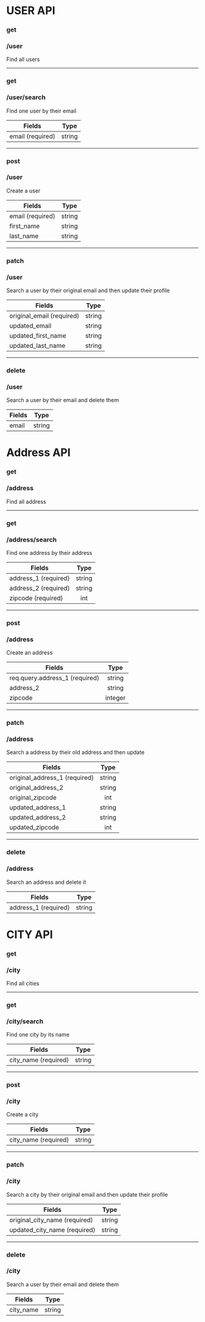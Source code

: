 # USER API

### get
### /user

Find all users

-----

### get
### /user/search
Find one user by their email

| Fields  | Type   | 
| --------|:------:| 
| email (required)  | string | 

-----

### post
### /user
Create a user

| Fields  | Type   | 
| --------|:------:| 
| email (required)  | string | 
| first_name   | string | 
| last_name   | string | 

-----

### patch
### /user
Search a user by their original email and then update their profile

| Fields  | Type   | 
| --------|:------:| 
| original_email (required)  | string | 
| updated_email   | string | 
| updated_first_name   | string | 
| updated_last_name   | string | 

-----

### delete
### /user
Search a user by their email and delete them

| Fields  | Type   | 
| --------|:------:| 
| email   | string | 

# Address API

### get
### /address

Find all address

-----

### get
### /address/search
Find one address by their address

| Fields  | Type   | 
| --------|:------:| 
| address_1 (required)  | string | 
| address_2 (required)  | string | 
| zipcode (required)  | int | 

-----

### post
### /address
Create an address

| Fields  | Type   | 
| --------|:------:| 
| req.query.address_1 (required)  | string | 
| address_2   | string | 
| zipcode   | integer | 

-----

### patch
### /address
Search a address by their old address and then update 

| Fields  | Type   | 
| --------|:------:| 
| original_address_1 (required)  | string | 
| original_address_2 | string | 
| original_zipcode  | int | 
| updated_address_1   | string | 
| updated_address_2   | string | 
| updated_zipcode   | int | 

-----

### delete
### /address
Search an address and delete it

| Fields  | Type   | 
| --------|:------:| 
| address_1 (required)  | string | 

# CITY API

### get
### /city

Find all cities

-----

### get
### /city/search
Find one city by its name

| Fields  | Type   | 
| --------|:------:| 
| city_name (required)  | string | 

-----

### post
### /city
Create a city

| Fields  | Type   | 
| --------|:------:| 
| city_name (required) | string | 

-----

### patch
### /city
Search a city by their original email and then update their profile

| Fields  | Type   | 
| --------|:------:| 
| original_city_name (required) | string | 
| updated_city_name (required) | string | 

-----

### delete
### /city
Search a user by their email and delete them

| Fields  | Type   | 
| --------|:------:| 
| city_name   | string | 
